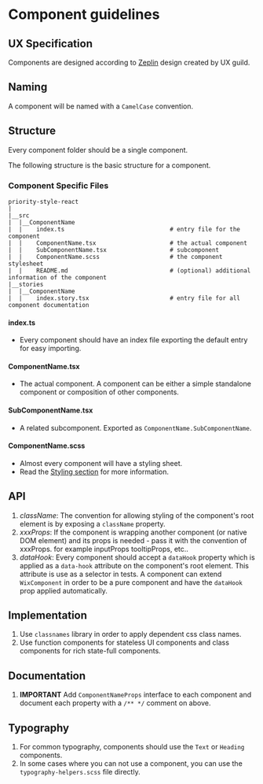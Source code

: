 # Component guidelines

## UX Specification

Components are designed according to [Zeplin](https://app.zeplin.io/project/5bd1671e06ae940a149fd5fc) design created by UX guild.

## Naming

A component will be named with a `CamelCase` convention.

## Structure

Every component folder should be a single component.

The following structure is the basic structure for a component.

### Component Specific Files

```
priority-style-react
|
|__src
|  |__ComponentName
|  |    index.ts                              # entry file for the component
|  |    ComponentName.tsx                     # the actual component
|  |    SubComponentName.tsx                  # subcomponent
|  |    ComponentName.scss                    # the component stylesheet
|  |    README.md                             # (optional) additional information of the component
|__stories
|  |__ComponentName
|  |    index.story.tsx                       # entry file for all component documentation
```


#### index.ts
- Every component should have an index file exporting the default entry for easy importing.

#### ComponentName.tsx
- The actual component. A component can be either a simple standalone component or composition of other components.


#### SubComponentName.tsx
- A related subcomponent. Exported as `ComponentName.SubComponentName`.

#### ComponentName.scss
- Almost every component will have a styling sheet.
- Read the [Styling section](./STYLING.md) for more information.

## API

1. *className*: The convention for allowing styling of the component's root element is by exposing a `className` property.
2. *xxxProps*: If the component is wrapping another component (or native DOM element) and its props is needed - pass it with the convention of xxxProps. for example inputProps tooltipProps, etc..
3. *dataHook*: Every component should accept a `dataHook` property which is applied as a `data-hook` attribute on the component's root element. This attribute is use as a selector in tests. A component can extend `WixComponent` in order to be a pure component and have the `dataHook` prop applied automatically.

## Implementation

1. Use `classnames` library in order to apply dependent css class names.
2. Use function components for stateless UI components and class components for rich state-full components.

## Documentation

1. **IMPORTANT** Add `ComponentNameProps` interface to each component and document each property with a `/** */` comment on above.

## Typography

1. For common typography, components should use the `Text` or `Heading` components.
2. In some cases where you can not use a component, you can use the `typography-helpers.scss` file directly.